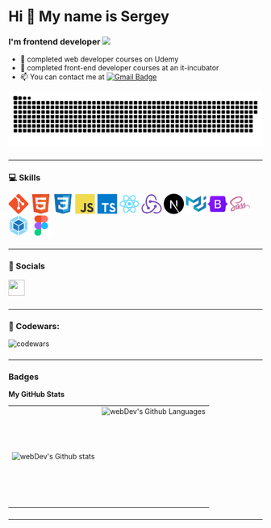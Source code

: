 
# Hi 👋 My name is Sergey

### I'm frontend developer <img src="https://media.giphy.com/media/WUlplcMpOCEmTGBtBW/giphy.gif" width="40px">

- :seedling: completed web developer courses on Udemy
- :telescope: completed front-end developer courses at an it-incubator
- :mailbox: You can contact me at [![Gmail Badge](https://img.shields.io/badge/-Gmail-red?style=flat&logo=Gmail&logoColor=white)](mailto:serge.shcherbina@gmail.com)

  
  
<p align="center">
 <img width="600" src="assets/icons/github-snake.svg" alt="snake"/>
</p>

###
---

### 💻  Skills
<p align="left">
  <img src="https://github.com/devicons/devicon/blob/master/icons/git/git-original.svg" title="git" alt="git" width="40" height="40"/>
  <img src="https://github.com/devicons/devicon/blob/master/icons/html5/html5-original.svg" title="html5" alt="html5" width="40" height="40"/>
  <img src="https://github.com/devicons/devicon/blob/master/icons/css3/css3-original.svg" title="css" alt="css" width="40" height="40"/>
  <img src="https://github.com/devicons/devicon/blob/master/icons/javascript/javascript-original.svg" title="javascript" alt="javascript" width="40" height="40"/>
  <img src="https://github.com/devicons/devicon/blob/master/icons/typescript/typescript-original.svg" title="typescript" alt="typescript" width="40" height="40"/>
  <img src="https://github.com/devicons/devicon/blob/master/icons/react/react-original.svg" title="reactjs" alt="reactjs" width="40" height="40"/>
  <img src="https://github.com/devicons/devicon/blob/master/icons/redux/redux-original.svg" title="redux" alt="redux" width="40" height="40"/>
  <img src="https://github.com/devicons/devicon/blob/master/icons/nextjs/nextjs-original.svg" title="nextjs" alt="nextjs" width="40" height="40"/>
  <img src="https://github.com/devicons/devicon/blob/master/icons/materialui/materialui-original.svg" title="materialui" alt="materialui" width="40" height="40"/>
  <img src="https://github.com/devicons/devicon/blob/master/icons/bootstrap/bootstrap-original.svg" title="bootstrap" alt="bootstrap" width="40" height="40"/>
  <img src="https://github.com/devicons/devicon/blob/master/icons/sass/sass-original.svg" title="sass/scss" alt="sass/scss" width="40" height="40"/>
  <img src="https://github.com/devicons/devicon/blob/master/icons/webpack/webpack-original.svg" title="webpack" alt="webpack" width="40" height="40"/>
  <img src="https://github.com/devicons/devicon/blob/master/icons/figma/figma-original.svg" title="figma" alt="figma" width="40" height="40"/>
</p>

### 
---

### 🤝  Socials

<p align="left">
  <a href="https://www.linkedin.com/in/sergey-shcherbina-3303201bb/" target="_blank" rel="noreferrer">     
    <picture> 
      <source media="(prefers-color-scheme: dark)" srcset="undefined" /> 
      <source media="(prefers-color-scheme: light)"
        srcset="https://raw.githubusercontent.com/danielcranney/readme-generator/main/public/icons/socials/linkedin.svg" /> <img     
        src="https://raw.githubusercontent.com/danielcranney/readme-generator/main/public/icons/socials/linkedin.svg" width="32" height="32" /> 
    </picture> 
  </a>
</p>

### 
---

### 🧠  Codewars:

![codewars](https://www.codewars.com/users/SergShcherbina/badges/large)

### 
---
  
### Badges

<b>My GitHub Stats</b>

<table>
  <tr>
    <td>
      <img align="left" src="http://github-readme-streak-stats.herokuapp.com?user=SergShcherbina&theme=dark&background=000000" alt="webDev's Github stats" />
    </td>
    <td>
      <img height="195px" align="right" alt="webDev's Github Languages" src="https://github-readme-stats-sigma-five.vercel.app/api/top-langs/?username=SergShcherbina&layout=compact&theme=vision-friendly-dark" />
    </td>
  </tr>
</table>

### 
---

